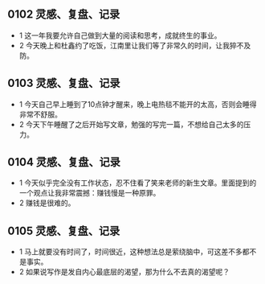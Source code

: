 ## 0102 灵感、复盘、记录
- 1 这一年我要允许自己做到大量的阅读和思考，成就终生的事业。
- 2 今天晚上和杜鑫约了吃饭，江南里让我们等了非常久的时间，让我猝不及防。
## 0103 灵感、复盘、记录
- 1 今天自己早上睡到了10点钟才醒来，晚上电热毯不能开的太高，否则会睡得非常不舒服。
- 2 今天下午睡醒了之后开始写文章，勉强的写完一篇，不想给自己太多的压力。

## 0104 灵感、复盘、记录
- 1 今天似乎完全没有工作状态，忍不住看了笑来老师的新生文章。里面提到的一个观点让我非常震撼：赚钱慢是一种原罪。
- 2 赚钱是很难的。

## 0105 灵感、复盘、记录
- 1 马上就要没有时间了，时间很近，这种想法总是萦绕脑中，可这差不多都不是事实。
- 2 如果说写作是发自内心最底层的渴望，那为什么不去真的渴望呢？